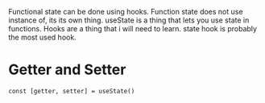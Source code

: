 Functional state can be done using hooks.
Function state does not use instance of, its its own thing.
useState is a thing that lets you use state in functions.
Hooks are a thing that i will need to learn. state hook is probably the most used hook.

# Getter and Setter
```
const [getter, setter] = useState()

```